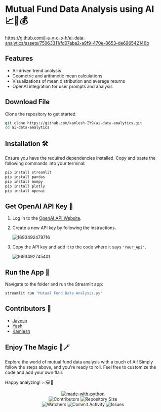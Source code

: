 # Mutual Fund Data Analysis using AI 📈🤖💰


https://github.com/j-a-y-e-s-h/ai-data-analytics/assets/75063311/fd07aba2-a9f9-470e-8653-de696542146b

## Features

- AI-driven trend analysis
- Geometric and arithmetic mean calculations
- Visualizations of mean distribution and average returns
- OpenAI integration for user prompts and analysis

## Download File

Clone the repository to get started:

```bash
git clone https://github.com/kamlesh-IY9/ai-data-analytics.git
cd ai-data-analytics
```

## Installation 🛠️

Ensure you have the required dependencies installed. Copy and paste the following commands into your terminal:

```bash
pip install streamlit
pip install pandas
pip install numpy
pip install plotly
pip install openai
```

## Get OpenAI API Key 🤖

1. Log in to the [OpenAI API Website](https://platform.openai.com/account/api-keys).
2. Create a new API key by following the instructions.

   ![1693492479716](https://github.com/j-a-y-e-s-h/ai-data-analytics/assets/75063311/38837744-e707-405e-aaed-8e0c64ca6a23)

3. Copy the API key and add it to the code where it says `'Your_Api'`.

   ![1693492745401](https://github.com/j-a-y-e-s-h/ai-data-analytics/assets/75063311/e29c8d4e-71c6-4e10-8de1-72a1bf973103)

## Run the App 🚀

Navigate to the folder and run the Streamlit app:

```bash
streamlit run 'Mutual Fund Data Analysis.py'
```

## Contributors 🤝

- [Jayesh](https://github.com/j-a-y-e-s-h)
- [Yash](https://github.com/YashPatil2023/)
- [Kamlesh](https://github.com/K-a-r-a-n-m-i-k-e-y)

## Enjoy The Magic 🔮🪄

Explore the world of mutual fund data analysis with a touch of AI! Simply follow the steps above, and you're ready to roll. Feel free to customize the code and add your own flair.

Happy analyzing! 📈💻🚀



<p align="center"> 
  <a href="https://python.org"><img src="http://forthebadge.com/images/badges/made-with-python.svg" alt="made-with-python"></a> 
  <br> 
  <img src="https://img.shields.io/github/contributors/j-a-y-e-s-h/ai-data-analytics?style=for-the-badge" alt="Contributors"> 
  <img src="https://img.shields.io/github/repo-size/j-a-y-e-s-h/ai-data-analytics?style=for-the-badge" alt="Repository Size"> <br> 
  <img src="https://img.shields.io/github/watchers/j-a-y-e-s-h/ai-data-analytics?style=for-the-badge" alt="Watchers"> 
  <img src="https://img.shields.io/github/commit-activity/w/j-a-y-e-s-h/ai-data-analytics?style=for-the-badge" alt="Commit Activity"> 
  <img src="https://img.shields.io/github/issues/j-a-y-e-s-h/ai-data-analytics?style=for-the-badge" alt="Issues"> 
</p>
